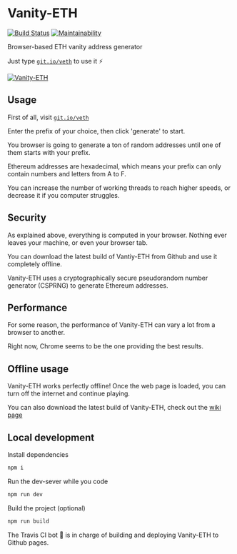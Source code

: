 # Vanity-ETH

[![Build Status](https://travis-ci.org/bokub/vanity-eth.svg?branch=master)](https://travis-ci.org/bokub/vanity-eth)
[![Maintainability](https://api.codeclimate.com/v1/badges/818874f09ea56c310072/maintainability)](https://codeclimate.com/github/bokub/vanity-eth/maintainability)

Browser-based ETH vanity address generator

Just type [`git.io/veth`](https://git.io/veth) to use it ⚡️

[![Vanity-ETH](https://i.imgur.com/hxgxohl.png)](https://git.io/veth)


## Usage

First of all, visit [`git.io/veth`](https://git.io/veth)

Enter the prefix of your choice, then click 'generate' to start.

You browser is going to generate a ton of random addresses until one of them starts with your prefix.

Ethereum addresses are hexadecimal, which means your prefix can only contain numbers and letters from A to F.

 You can increase the number of working threads to reach higher speeds, or decrease it if you computer struggles.

## Security

As explained above, everything is computed in your browser. Nothing ever leaves your machine, or even your browser tab.

You can download the latest build of Vantiy-ETH from Github and use it completely offline.

Vanity-ETH uses a cryptographically secure pseudorandom number generator (CSPRNG) to generate Ethereum addresses.


## Performance

For some reason, the performance of Vanity-ETH can vary a lot from a browser to another.
 
Right now, Chrome seems to be the one providing the best results.


## Offline usage

Vanity-ETH works perfectly offline! Once the web page is loaded, you can turn off the internet and continue playing.

You can also download the latest build of Vanity-ETH, check out the [wiki page](https://github.com/bokub/vanity-eth/wiki/Download-Vanity-ETH)


## Local development

Install dependencies

```sh
npm i
```

Run the dev-sever while you code

```sh
npm run dev
```

Build the project (optional)

```sh
npm run build
```

The Travis CI bot 🤖 is in charge of building and deploying Vanity-ETH to Github pages.
